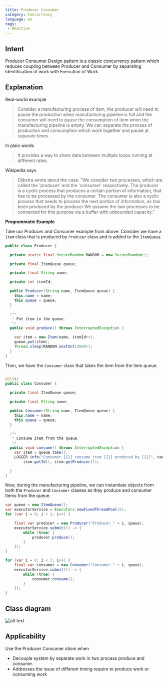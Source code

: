 ```yaml
---
title: Producer Consumer
category: Concurrency
language: en
tags:
 - Reactive
---
```


## Intent
Producer Consumer Design pattern is a classic concurrency pattern which reduces
 coupling between Producer and Consumer by separating Identification of work with Execution of
 Work.

## Explanation 

Real-world example

> Consider a manufacturing process of item, the producer will need to pause the production when 
> manufacturing pipeline is full and the consumer will need to pause the consumption of item 
> when the manufacturing pipeline is empty. We can separate the process of production and consumption 
> which work together and pause at separate times. 

In plain words

> It provides a way to share data between multiple loops running at different rates. 

Wikipedia says
> Dijkstra wrote about the case: "We consider two processes, which are called the 'producer' 
> and the 'consumer' respectively. The producer is a cyclic process that produces a certain 
> portion of information, that has to be processed by the consumer. The consumer is also a cyclic 
> process that needs to process the next portion of information, as has been produced by the producer 
> We assume the two processes to be connected for this purpose via a buffer with unbounded capacity."

**Programmatic Example**

Take our Producer and Consumer example from above. Consider we have a `Item` class that is produced by `Producer` class and is added to the `ItemQueue`. 

```java
public class Producer {

  private static final SecureRandom RANDOM = new SecureRandom();

  private final ItemQueue queue;

  private final String name;

  private int itemId;

  public Producer(String name, ItemQueue queue) {
    this.name = name;
    this.queue = queue;
  }

  /**
   * Put item in the queue.
   */
  public void produce() throws InterruptedException {

    var item = new Item(name, itemId++);
    queue.put(item);
    Thread.sleep(RANDOM.nextInt(2000));
  }
}

```

Then, we have the `Consumer` class that takes the item from the item queue. 

```java

@Slf4j
public class Consumer {

  private final ItemQueue queue;

  private final String name;

  public Consumer(String name, ItemQueue queue) {
    this.name = name;
    this.queue = queue;
  }

  /**
   * Consume item from the queue.
   */
  public void consume() throws InterruptedException {
    var item = queue.take();
    LOGGER.info("Consumer [{}] consume item [{}] produced by [{}]", name,
        item.getId(), item.getProducer());

  }
}
``` 

Now, during the manufacturing pipeline, we can instantiate objects from both the `Producer` and `Consumer` clasess as they produce and consumer items from the queue. 

```java
var queue = new ItemQueue();
var executorService = Executors.newFixedThreadPool(5);
for (var i = 0; i < 2; i++) {

    final var producer = new Producer("Producer_" + i, queue);
    executorService.submit(() -> {
        while (true) {
            producer.produce();
        }
    });
}

for (var i = 0; i < 3; i++) {
    final var consumer = new Consumer("Consumer_" + i, queue);
    executorService.submit(() -> {
        while (true) {
            consumer.consume();
        }
    });
}

```


## Class diagram
![alt text](./etc/producer-consumer.png "Producer Consumer")

## Applicability
Use the Producer Consumer idiom when

* Decouple system by separate work in two process produce and consume.
* Addresses the issue of different timing require to produce work or consuming work
